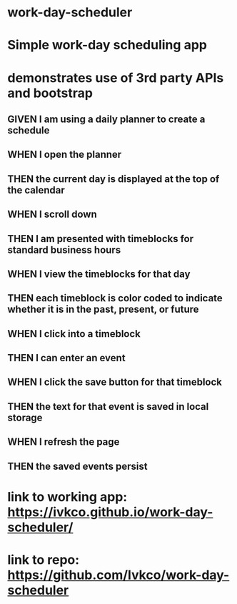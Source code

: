 # work-day-scheduler
# Simple work-day scheduling app
# demonstrates use of 3rd party APIs and bootstrap


## GIVEN I am using a daily planner to create a schedule
## WHEN I open the planner
## THEN the current day is displayed at the top of the calendar
## WHEN I scroll down
## THEN I am presented with timeblocks for standard business hours
## WHEN I view the timeblocks for that day
## THEN each timeblock is color coded to indicate whether it is in the past, present, or future
## WHEN I click into a timeblock
## THEN I can enter an event
## WHEN I click the save button for that timeblock
## THEN the text for that event is saved in local storage
## WHEN I refresh the page
## THEN the saved events persist

# link to working app: https://ivkco.github.io/work-day-scheduler/
# link to repo: https://github.com/Ivkco/work-day-scheduler
